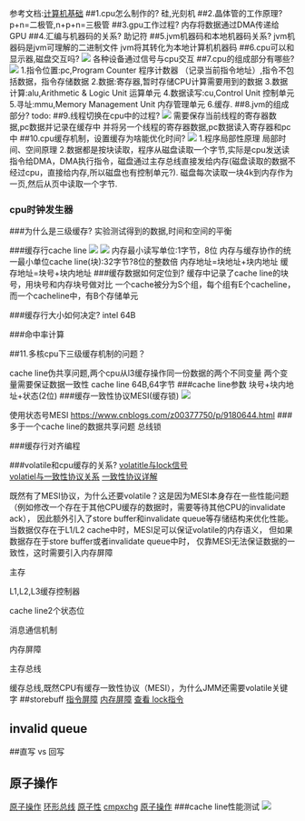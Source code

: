 参考文档:[计算机基础](http://mashibing.com/doc/)
##1.cpu怎么制作的?
硅,光刻机
##2.晶体管的工作原理?
p+n=二极管,n+p+n=三极管
##3.gpu工作过程?
内存将数据通过DMA传递给GPU
##4.汇编与机器码的关系?
助记符
##5.jvm机器码和本地机器码关系?
jvm机器码是jvm可理解的二进制文件
jvm将其转化为本地计算机机器码
##6.cpu可以和显示器,磁盘交互吗?
![](/Users/chris/workspace/xsource/linux/src/main/resources/images/cpu架构图.jpg)
各种设备通过信号与cpu交互
##7.cpu的组成部分有哪些?
![](/Users/chris/workspace/xsource/linux/src/main/resources/images/cpu内部图.jpg)
1.指令位置:pc,Program Counter 程序计数器 （记录当前指令地址）,指令不包括数据，指令存储数据
2.数据:寄存器,暂时存储CPU计算需要用到的数据
3.数据计算:alu,Arithmetic & Logic Unit 运算单元
4.数据读写:cu,Control Unit 控制单元
5.寻址:mmu,Memory Management Unit 内存管理单元
6.缓存.
##8.jvm的组成部分?
todo:
##9.线程切换在cpu中的过程?
![](/Users/chris/workspace/xsource/linux/src/main/resources/images/多核cpu.jpg)
需要保存当前线程的寄存器数据,pc数据并记录在缓存中
并将另一个线程的寄存器数据,pc数据读入寄存器和pc中
##10.cpu缓存机制，设置缓存为啥能优化时间?
![](/Users/chris/workspace/xsource/linux/src/main/resources/images/存储缓存级别.jpg)
1.程序局部性原理
局部时间、空间原理
2.数据都是按块读取，程序从磁盘读取一个字节,实际是cpu发送读指令给DMA，DMA执行指令，磁盘通过主存总线直接发给内存(磁盘读取的数据不经过cpu，直接给内存,所以磁盘也有控制单元?).
磁盘每次读取一块4k到内存作为一页,然后从页中读取一个字节.

### cpu时钟发生器

###为什么是三级缓存?
实验测试得到的数据,时间和空间的平衡

###缓存行cache line
![](/Users/chris/workspace/xsource/linux/src/main/resources/images/缓存行.jpg)
![](/Users/chris/workspace/xsource/linux/src/main/resources/images/缓存地址.jpg)
内存最小读写单位:1字节，8位
内存与缓存协作的统一最小单位cache line(块):32字节?8位的整数倍
内存地址=块地址+块内地址
缓存地址=块号+块内地址
###缓存数据如何定位到?
缓存中记录了cache line的块号，用块号和内存块号做对比
一个cache被分为S个组，每个组有E个cacheline，而一个cacheline中，有B个存储单元

###缓存行大小如何决定?
intel 64B

###命中率计算


##11.多核cpu下三级缓存机制的问题？

cache line伪共享问题,两个cpu从l3缓存操作同一份数据的两个不同变量
两个变量需要保证数据一致性
cache line 64B,64字节
###cache line参数
块号+块内地址+状态(2位)
###缓存一致性协议MESI(缓存锁)
![](/Users/chris/workspace/xsource/linux/src/main/resources/images/缓存一致性协议.jpg)

使用状态号MESI
https://www.cnblogs.com/z00377750/p/9180644.html
###多于一个cache line的数据共享问题
总线锁

###缓存行对齐编程

###volatile和cpu缓存的关系?
[volatitle与lock信号](https://blog.csdn.net/qq_26222859/article/details/52235930)  
[volatiel与一致性协议关系](https://blog.csdn.net/zsxcomputer/article/details/113249953)
[一致性协议详解](https://wudaijun.com/2019/04/cpu-cache-and-memory-model/#valine-comments)

既然有了MESI协议，为什么还要volatile？这是因为MESI本身存在一些性能问题
（例如修改一个存在于其他CPU缓存的数据时，需要等待其他CPU的invalidate ack），
因此额外引入了store buffer和invalidate queue等存储结构来优化性能。
当数据仅存在于L1/L2 cache中时，MESI足可以保证volatile的内存语义，
但如果数据存在于store buffer或者invalidate queue中时，
仅靠MESI无法保证数据的一致性，这时需要引入内存屏障


主存

L1,L2,L3缓存控制器

cache line2个状态位

消息通信机制

内存屏障

主存总线

缓存总线,既然CPU有缓存一致性协议（MESI），为什么JMM还需要volatile关键字
##storebuff
[](https://www.zhihu.com/question/296949412)
[指令屏障](https://blog.csdn.net/qq_18433441/article/details/108585843)
[内存屏障](https://blog.csdn.net/wll1228/article/details/107775976)
[查看 lock指令](https://www.cnblogs.com/ITPower/p/13584321.html)
## invalid queue

##直写 vs 回写

## 原子操作
[原子操作](https://www.cnblogs.com/egmkang/p/14080645.html)
[环形总线](https://www.zhihu.com/question/346366744)
[原子性](https://ifeve.com/atomic-operation/)
[cmpxchg](https://www.zhihu.com/search?type=content&q=CMPXCHG)
[原子操作](https://www.bilibili.com/video/BV1Sp4y1h7bu?from=search&seid=1126417998132914696)
###cache line性能测试
![](/Users/chris/workspace/xsource/linux/src/main/resources/images/缓存padding.jpg)
